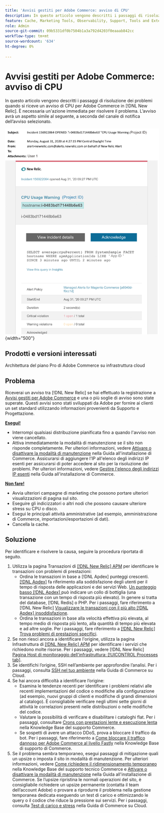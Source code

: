 ```yaml
---
title: 'Avvisi gestiti per Adobe Commerce: avviso di CPU'
description: In questo articolo vengono descritti i passaggi di risoluzione dei problemi quando si riceve un avviso di CPU per Adobe Commerce in [!DNL New Relic]. È necessaria un'azione immediata per risolvere il problema.
feature: Cache, Marketing Tools, Observability, Support, Tools and External Services
role: Admin
source-git-commit: 09b5331df0b7504b1a3a792d4203f0eaaab842cc
workflow-type: tm+mt
source-wordcount: '634'
ht-degree: 0%

---
```



# Avvisi gestiti per Adobe Commerce: avviso di CPU

In questo articolo vengono descritti i passaggi di risoluzione dei problemi quando si riceve un avviso di CPU per Adobe Commerce in [!DNL New Relic]. È necessaria un&#39;azione immediata per risolvere il problema. L’avviso avrà un aspetto simile al seguente, a seconda del canale di notifica dell’avviso selezionato.

![Avviso di CPU](../../assets/managed-alerts/cpu-warning-magento-managed.png){width="500"}

## Prodotti e versioni interessati

Architettura del piano Pro di Adobe Commerce su infrastruttura cloud

## Problema

Riceverai un avviso tra [!DNL New Relic] se hai effettuato la registrazione a [Avvisi gestiti per Adobe Commerce](managed-alerts-for-magento-commerce.md) e una o più soglie di avviso sono state superate. Questi avvisi sono stati sviluppati da Adobe per fornire ai clienti un set standard utilizzando informazioni provenienti da Supporto e Progettazione.

<u> **Esegui!** </u>

* Interrompi qualsiasi distribuzione pianificata fino a quando l&#39;avviso non viene cancellato.
* Attiva immediatamente la modalità di manutenzione se il sito non risponde completamente. Per ulteriori informazioni, vedere [Attivare o disattivare la modalità di manutenzione](https://experienceleague.adobe.com/it/docs/commerce-operations/installation-guide/tutorials/maintenance-mode) nella Guida all&#39;installazione di Commerce. Assicurarsi di aggiungere l&#39;IP all&#39;elenco degli indirizzi IP esenti per assicurarsi di poter accedere al sito per la risoluzione dei problemi. Per ulteriori informazioni, vedere [Gestire l&#39;elenco degli indirizzi IP esenti](https://experienceleague.adobe.com/it/docs/commerce-operations/installation-guide/tutorials/maintenance-mode#maintain-the-list-of-exempt-ip-addresses) nella Guida all&#39;installazione di Commerce.

<u>**Non fare!**</u>

* Avvia ulteriori campagne di marketing che possono portare ulteriori visualizzazioni di pagina sul sito.
* Eseguire gli indicizzatori o altri nodi che possono causare ulteriore stress su CPU o disco.
* Esegui le principali attività amministrative (ad esempio, amministrazione di Commerce, importazioni/esportazioni di dati).
* Cancella la cache.

## Soluzione

Per identificare e risolvere la causa, seguire la procedura riportata di seguito.

1. Utilizza la pagina Transazioni di [[!DNL New Relic] APM](https://docs.newrelic.com/docs/apm/applications-menu/monitoring/transactions-page-find-specific-performance-problems) per identificare le transazioni con problemi di prestazioni:
   * Ordina le transazioni in base a [!DNL Apdex] punteggi crescenti. [[!DNL Apdex]](https://docs.newrelic.com/docs/apm/new-relic-apm/apdex/apdex-measure-user-satisfaction) fa riferimento alla soddisfazione degli utenti per il tempo di risposta delle applicazioni e dei servizi Web. [Un punteggio basso [!DNL Apdex] ](https://experienceleague.adobe.com/it/docs/commerce-knowledge-base/kb/troubleshooting/miscellaneous/troubleshoot-performance-using-new-relic-on-magento-commerce) può indicare un collo di bottiglia (una transazione con un tempo di risposta più elevato). In genere si tratta del database, [!DNL Redis] o PHP. Per i passaggi, fare riferimento a [!DNL New Relic] [Visualizzare le transazioni con il più alto [!DNL Apdex] insoddisfazione](https://docs.newrelic.com/docs/apm/new-relic-apm/apdex/apdex-measure-user-satisfaction/#apdex-dissat).
   * Ordina le transazioni in base alla velocità effettiva più elevata, al tempo medio di risposta più lento, alla quantità di tempo più elevata e ad altre soglie. Per i passaggi, fare riferimento a [[!DNL New Relic] Trova problemi di prestazioni specifici](https://docs.newrelic.com/docs/apm/applications-menu/monitoring/transactions-page-find-specific-performance-problems).
1. Se non riesci ancora a identificare l&#39;origine, utilizza la pagina Infrastruttura di [[!DNL New Relic] APM](https://docs.newrelic.com/docs/infrastructure/infrastructure-data/infrastructure-ui-pages/infra-hosts-ui-page/) per identificare i servizi che richiedono molte risorse. Per i passaggi, vedere [!DNL New Relic] [Pagina Host di monitoraggio dell&#39;infrastruttura: [!UICONTROL Processes tab]](https://docs.newrelic.com/docs/infrastructure/infrastructure-ui-pages/infra-hosts-ui-page/#processes).
1. Se identifichi l’origine, SSH nell’ambiente per approfondire l’analisi. Per i passaggi, consulta [SSH nel tuo ambiente](https://experienceleague.adobe.com/it/docs/commerce-cloud-service/user-guide/develop/secure-connections#ssh) nella Guida di Commerce su Cloud.
1. Se hai ancora difficoltà a identificare l’origine:
   * Esamina le tendenze recenti per identificare i problemi relativi alle recenti implementazioni del codice o modifiche alla configurazione (ad esempio, nuovi gruppi di clienti e modifiche di grandi dimensioni al catalogo). È consigliabile verificare negli ultimi sette giorni di attività le correlazioni presenti nelle distribuzioni o nelle modifiche del codice.
   * Valutare la possibilità di verificare e disabilitare i cataloghi flat. Per i passaggi, consultare [Crons con prestazioni lente e esecuzione lenta](https://experienceleague.adobe.com/it/docs/commerce-knowledge-base/kb/troubleshooting/miscellaneous/slow-performance-slow-and-long-running-crons) nella Knowledge Base del supporto Commerce.
   * Se sospetti di avere un attacco DDoS, prova a bloccare il traffico da bot. Per i passaggi, fare riferimento a [Come bloccare il traffico dannoso per Adobe Commerce al livello Fastly](https://experienceleague.adobe.com/it/docs/commerce-knowledge-base/kb/how-to/block-malicious-traffic-for-magento-commerce-on-fastly-level) nella Knowledge Base di supporto di Commerce.
1. Se il problema sembra temporaneo, esegui passaggi di mitigazione quali un upsize o imposta il sito in modalità di manutenzione. Per ulteriori informazioni, vedere [Come richiedere il ridimensionamento temporaneo](https://experienceleague.adobe.com/it/docs/commerce-knowledge-base/kb/how-to/how-to-request-temporary-magento-upsize) nella Knowledge Base del supporto tecnico Commerce e [Attivare o disattivare la modalità di manutenzione](https://experienceleague.adobe.com/it/docs/commerce-operations/installation-guide/tutorials/maintenance-mode) nella Guida all&#39;installazione di Commerce. Se l’upsize ripristina le normali operazioni del sito, è consigliabile richiedere un upsize permanente (contatta il team dell’account Adobe) o provare a riprodurre il problema nella gestione temporanea dedicata eseguendo un test di carico e ottimizzando le query o il codice che riduce la pressione sui servizi. Per i passaggi, consulta [Test di carico e stress](https://experienceleague.adobe.com/it/docs/commerce-cloud-service/user-guide/develop/test/staging-and-production#load-and-stress-testing) nella Guida di Commerce su Cloud.
